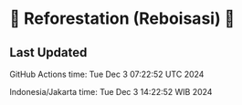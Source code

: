 
# 🌳 Reforestation (Reboisasi) 🌲

## Last Updated

GitHub Actions time: Tue Dec  3 07:22:52 UTC 2024

Indonesia/Jakarta time: Tue Dec  3 14:22:52 WIB 2024

